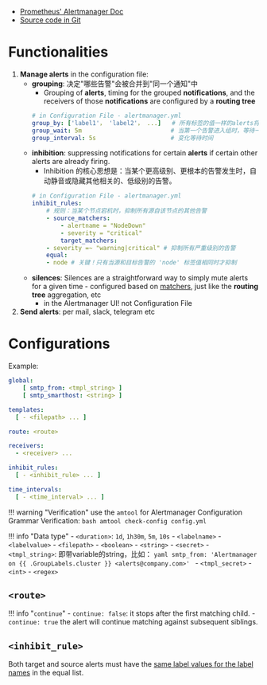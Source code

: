 
- [Prometheus' Alertmanager Doc](https://prometheus.io/docs/alerting/latest/overview/)
- [Source code in Git](https://github.com/prometheus)

# Functionalities
1. **Manage alerts** in the configuration file: 
    - **grouping**: 决定"哪些告警"会被合并到"同一个通知"中
        - Grouping of **alerts**, timing for the grouped **notifications**, and the receivers of those **notifications** are configured by a **routing tree** 
        ```yaml
        # in Configuration File - alertmanager.yml
        group_by: ['label1'， 'label2'， ...]   # 所有标签的值一样的alerts将被归为同一组
        group_wait: 5m                         # 当第一个告警进入组时，等待一段时间再发送通知。这样可以把在等待期间内产生的、属于同一组的其他告警一并发送
        group_interval: 5s                     # 变化等待时间
        ```
    - **inhibition**: suppressing notifications for certain **alerts** if certain other alerts are already firing.
        - Inhibition 的核心思想是：当某个更高级别、更根本的告警发生时，自动静音或隐藏其他相关的、低级别的告警。
        ```yaml
        # in Configuration File - alertmanager.yml
        inhibit_rules:
            # 规则：当某个节点宕机时，抑制所有源自该节点的其他告警
            - source_matchers:
                - alertname = "NodeDown"
                - severity = "critical"
                target_matchers:
            - severity =~ "warning|critical" # 抑制所有严重级别的告警
            equal:
            - node # 关键！只有当源和目标告警的 'node' 标签值相同时才抑制
        ```
    - **silences**: Silences are a straightforward way to simply mute alerts for a given time - configured based on <u>matchers</u>, just like the **routing tree** aggregation,  etc
        - in the Alertmanager UI! not Configuration File
1. **Send alerts**: per mail, slack, telegram etc

# Configurations
Example: 
```yaml
global:
    [ smtp_from: <tmpl_string> ]
    [ smtp_smarthost: <string> ]

templates:
  [ - <filepath> ... ]

route: <route> 

receivers:
  - <receiver> ...

inhibit_rules:
  [ - <inhibit_rule> ... ]

time_intervals:
  [ - <time_interval> ... ]
```

!!! warning "Verification"
    use the `amtool` for Alertmanager Configuration Grammar Verification:
    ```bash
    amtool check-config config.yml
    ```

!!! info "Data type"
    - `<duration>`: `1d`, `1h30m`, `5m`, `10s`
    - `<labelname>`
    - `<labelvalue>`
    - `<filepath>`
    - `<boolean>`
    - `<string>`
    - `<secret>`
    - `<tmpl_string>`: 即带variable的string，比如：
        ```yaml
        smtp_from: 'Alertmanager on {{ .GroupLabels.cluster }} <alerts@company.com>'
        ```
    - `<tmpl_secret>`
    - `<int>`
    - `<regex>`

## `<route>`
!!! info "`continue`"
    - `continue: false`: it stops after the first matching child. 
    - `continue: true` the alert will continue matching against subsequent siblings.

## `<inhibit_rule>`
Both target and source alerts must have the <u>same label values for the label names</u> in the equal list.